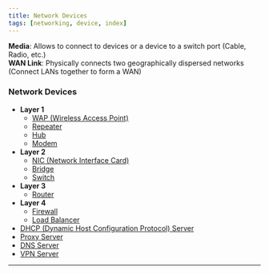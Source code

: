 ```yaml
---
title: Network Devices
tags: [networking, device, index]
---
```


**Media**: Allows to connect to devices or a device to a switch port (Cable, Radio, etc.)  
**WAN Link**: Physically connects two geographically dispersed networks (Connect LANs together to form a WAN)

### Network Devices

* **Layer 1**
	* [WAP (Wireless Access Point)](WAP%20%28Wireless%20Access%20Point%29.md)
	* [Repeater](Repeater.md)
	* [Hub](Hub.md)
	* [Modem](Modem.md)
* **Layer 2**
	* [NIC (Network Interface Card)](NIC%20%28Network%20Interface%20Card%29.md)
	* [Bridge](Bridge.md)
	* [Switch](Switch.md)
* **Layer 3**
	* [Router](Router.md)
* **Layer 4**
	* [Firewall](Firewall/Firewall.md)
	* [Load Balancer](Load%20Balancer.md)
* [DHCP (Dynamic Host Configuration Protocol) Server](DHCP%20%28Dynamic%20Host%20Configuration%20Protocol%29%20Server.md)
* [Proxy Server](../Network%20Security/Proxy%20Server.md)
* [DNS Server](DNS%20Server/DNS%20Server.md)
* [VPN Server](VPN%20Server.md)

---
